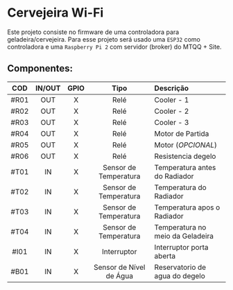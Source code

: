 # Cervejeira Wi-Fi

Este projeto consiste no firmware de uma controladora para geladeira/cervejeira.
Para esse projeto será usado uma `ESP32` como controladora e uma `Raspberry Pi 2` com servidor (broker) do MTQQ + Site.

## Componentes:

| COD  | IN/OUT | GPIO |          Tipo           | Descrição                        |
| :--: | :----: | :--: | :---------------------: | :------------------------------- |
| #R01 |  OUT   |  X   |          Relé           | Cooler - 1                       |
| #R02 |  OUT   |  X   |          Relé           | Cooler - 2                       |
| #R03 |  OUT   |  X   |          Relé           | Cooler - 3                       |
| #R04 |  OUT   |  X   |          Relé           | Motor de Partida                 |
| #R05 |  OUT   |  X   |          Relé           | Motor (_OPCIONAL_)               |
| #R06 |  OUT   |  X   |          Relé           | Resistencia degelo               |
| #T01 |   IN   |  X   |  Sensor de Temperatura  | Temperatura antes do Radiador    |
| #T02 |   IN   |  X   |  Sensor de Temperatura  | Temperatura do Radiador          |
| #T03 |   IN   |  X   |  Sensor de Temperatura  | Temperatura apos o Radiador      |
| #T04 |   IN   |  X   |  Sensor de Temperatura  | Temperatura no meio da Geladeira |
| #I01 |   IN   |  X   |       Interruptor       | Interruptor porta aberta         |
| #B01 |   IN   |  X   | Sensor de Nível de Água | Reservatorio de agua do degelo   |
